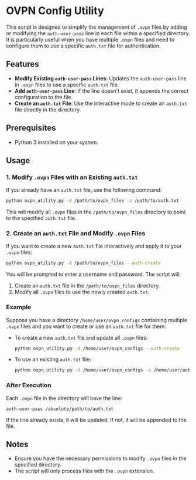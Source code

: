 
# OVPN Config Utility

This script is designed to simplify the management of `.ovpn` files by adding or modifying the `auth-user-pass` line in each file within a specified directory. It is particularly useful when you have multiple `.ovpn` files and need to configure them to use a specific `auth.txt` file for authentication.

## Features

- **Modify Existing `auth-user-pass` Lines**: Updates the `auth-user-pass` line in `.ovpn` files to use a specific `auth.txt` file.
- **Add `auth-user-pass` Line**: If the line doesn't exist, it appends the correct configuration to the file.
- **Create an `auth.txt` File**: Use the interactive mode to create an `auth.txt` file directly in the directory.

## Prerequisites

- Python 3 installed on your system.

## Usage

### 1. Modify `.ovpn` Files with an Existing `auth.txt`
If you already have an `auth.txt` file, use the following command:
```bash
python ovpn_utility.py -d /path/to/ovpn_files -a /path/to/auth.txt
```
This will modify all `.ovpn` files in the `/path/to/ovpn_files` directory to point to the specified `auth.txt` file.

### 2. Create an `auth.txt` File and Modify `.ovpn` Files
If you want to create a new `auth.txt` file interactively and apply it to your `.ovpn` files:
```bash
python ovpn_utility.py -d /path/to/ovpn_files --auth-create
```
You will be prompted to enter a username and password. The script will:
1. Create an `auth.txt` file in the `/path/to/ovpn_files` directory.
2. Modify all `.ovpn` files to use the newly created `auth.txt`.

### Example
Suppose you have a directory `/home/user/ovpn_configs` containing multiple `.ovpn` files and you want to create or use an `auth.txt` file for them:
- To create a new `auth.txt` file and update all `.ovpn` files:
  ```bash
  python ovpn_utility.py -d /home/user/ovpn_configs --auth-create
  ```
- To use an existing `auth.txt` file:
  ```bash
  python ovpn_utility.py -d /home/user/ovpn_configs -a /home/user/auth.txt
  ```

### After Execution
Each `.ovpn` file in the directory will have the line:
```
auth-user-pass /absolute/path/to/auth.txt
```
If the line already exists, it will be updated. If not, it will be appended to the file.

## Notes

- Ensure you have the necessary permissions to modify `.ovpn` files in the specified directory.
- The script will only process files with the `.ovpn` extension.

